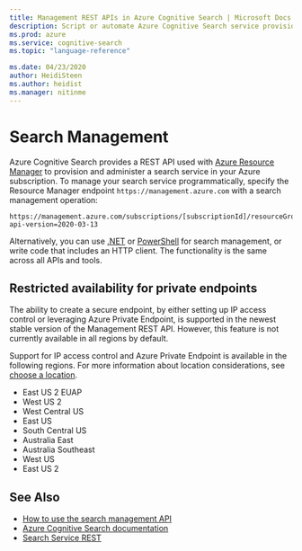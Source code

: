 ```yaml
---
title: Management REST APIs in Azure Cognitive Search | Microsoft Docs
description: Script or automate Azure Cognitive Search service provisioning, key management, or resource configuration using REST APIs and Resource Manager APIs.
ms.prod: azure
ms.service: cognitive-search
ms.topic: "language-reference"

ms.date: 04/23/2020
author: HeidiSteen
ms.author: heidist
ms.manager: nitinme
---
```


# Search Management 

Azure Cognitive Search provides a REST API used with [Azure Resource Manager](https://docs.microsoft.com/rest/api/resources/) to provision and administer a search service in your Azure subscription. To manage your search service programmatically, specify the Resource Manager endpoint `https://management.azure.com` with a search management operation:

```http
https://management.azure.com/subscriptions/[subscriptionId]/resourceGroups/[resourceGroupName]/providers/Microsoft.Search/searchServices/[serviceName]?api-version=2020-03-13
```

Alternatively, you can use [.NET](https://aka.ms/search-mgmt-sdk) or [PowerShell](https://docs.microsoft.com/azure/search/search-manage-powershell) for search management, or write code that includes an HTTP client. The functionality is the same across all APIs and tools.

## Restricted availability for private endpoints

The ability to create a secure endpoint, by either setting up IP access control or leveraging Azure Private Endpoint, is supported in the newest stable version of the Management REST API. However, this feature is not currently available in all regions by default.

Support for IP access control and Azure Private Endpoint is available in the following regions. For more information about location considerations, see [choose a location](https://docs.microsoft.com/azure/search/search-create-service-portal#choose-a-location).

- East US 2 EUAP
- West US 2
- West Central US
- East US
- South Central US
- Australia East
- Australia Southeast
- West US
- East US 2

## See Also

- [How to use the search management API](search-howto-management-rest-api.md)
- [Azure Cognitive Search documentation](https://azure.microsoft.com/documentation/services/search/)
- [Search Service REST](~/docs-ref-conceptual/searchservice/index.md)   
